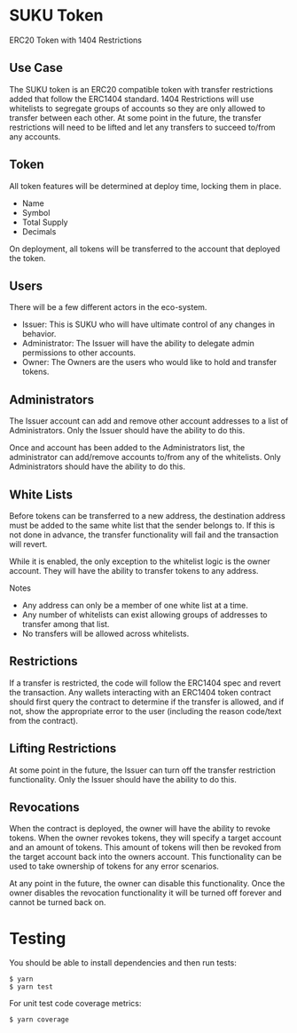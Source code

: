 # SUKU Token
ERC20 Token with 1404 Restrictions

## Use Case
The SUKU token is an ERC20 compatible token with transfer restrictions added that follow the ERC1404 standard.  1404 Restrictions will use whitelists to segregate groups of accounts so they are only allowed to transfer between each other.  At some point in the future, the transfer restrictions will need to be lifted and let any transfers to succeed to/from any accounts.

## Token
All token features will be determined at deploy time, locking them in place.

 - Name
 - Symbol
 - Total Supply
 - Decimals

On deployment, all tokens will be transferred to the account that deployed the token.

## Users
There will be a few different actors in the eco-system.

 - Issuer: This is SUKU who will have ultimate control of any changes in behavior.
 - Administrator: The Issuer will have the ability to delegate admin permissions to other accounts.
 - Owner: The Owners are the users who would like to hold and transfer tokens.

## Administrators

The Issuer account can add and remove other account addresses to a list of Administrators.  Only the Issuer should have the ability to do this.

Once and account has been added to the Administrators list, the administrator can add/remove accounts to/from any of the whitelists.  Only Administrators should have the ability to do this.

## White Lists
Before tokens can be transferred to a new address, the destination address must be added to the same white list that the sender belongs to.  If this is not done in advance, the transfer functionality will fail and the transaction will revert.

While it is enabled, the only exception to the whitelist logic is the owner account.  They will have the ability to transfer tokens to any address.

Notes
 - Any address can only be a member of one white list at a time.
 - Any number of whitelists can exist allowing groups of addresses to transfer among that list.
 - No transfers will be allowed across whitelists.

## Restrictions

If a transfer is restricted, the code will follow the ERC1404 spec and revert the transaction.  Any wallets interacting with an ERC1404 token contract should first query the contract to determine if the transfer is allowed, and if not, show the appropriate error to the user (including the reason code/text from the contract).

## Lifting Restrictions

At some point in the future, the Issuer can turn off the transfer restriction functionality.  Only the Issuer should have the ability to do this.

## Revocations

When the contract is deployed, the owner will have the ability to revoke tokens.  When the owner revokes tokens, they will specify a target account and an amount of tokens.  This amount of tokens will then be revoked from the target account back into the owners account.  This functionality can be used to take ownership of tokens for any error scenarios.

At any point in the future, the owner can disable this functionality.  Once the owner disables the revocation functionality it will be turned off forever and cannot be turned back on.

# Testing
You should be able to install dependencies and then run tests:
```
$ yarn
$ yarn test
```

For unit test code coverage metrics:
```
$ yarn coverage
```